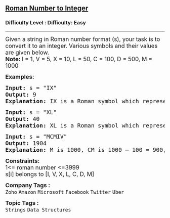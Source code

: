 <h2><a href="https://www.geeksforgeeks.org/problems/roman-number-to-integer3201/1?page=1&difficulty%5B%5D=-2&category%5B%5D=Strings&sortBy=">Roman Number to Integer</a></h2><h3>Difficulty Level : Difficulty: Easy</h3><hr><div class="problems_problem_content__Xm_eO"><p><span style="font-size: 18px;">Given a string in Roman number format (s), your task is to convert it to an integer. Various symbols and their values are given below.<br><strong>Note: </strong>I = 1, V = 5, X = 10, L = 50, C = 100, D = 500, M = 1000</span></p>
<p><span style="font-size: 18px;"><strong>Examples:</strong></span></p>
<pre><span style="font-size: 18px;"><strong>Input: </strong>s = "IX"
<strong>Output: </strong>9<br><strong>Explanation: </strong>IX is a Roman symbol which represents 10 – 1 = 9.</span></pre>
<pre><span style="font-size: 18px;"><strong>Input: </strong>s = "XL"&nbsp;
<strong>Output: </strong>40<br><strong>Explanation: </strong>XL is a Roman symbol which represents 50 – 10 = 40.</span></pre>
<pre><span style="font-size: 18px;"><strong>Input: </strong>s = "MCMIV"</span><span style="font-size: 18px;">&nbsp;<br></span><span style="font-size: 18px;"><strong>Output: </strong>1904<br><strong>Explanation: </strong>M is 1000, CM is 1000 – 100 = 900, and IV is 4. So we have total as 1000 + 900 + 4 = 1904.</span></pre>
<p><span style="font-size: 18px;"><strong>Constraints:</strong><br>1&lt;= roman number &lt;=3999<br>s[i] belongs to [I, V, X, L, C, D, M]</span></p></div><p><span style=font-size:18px><strong>Company Tags : </strong><br><code>Zoho</code>&nbsp;<code>Amazon</code>&nbsp;<code>Microsoft</code>&nbsp;<code>Facebook</code>&nbsp;<code>Twitter</code>&nbsp;<code>Uber</code>&nbsp;<br><p><span style=font-size:18px><strong>Topic Tags : </strong><br><code>Strings</code>&nbsp;<code>Data Structures</code>&nbsp;